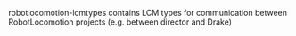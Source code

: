 robotlocomotion-lcmtypes contains LCM types for communication between
RobotLocomotion projects (e.g. between director and Drake)
